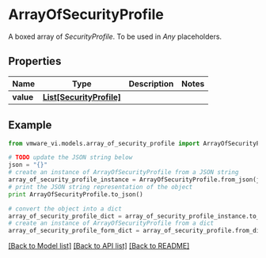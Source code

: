 # ArrayOfSecurityProfile

A boxed array of *SecurityProfile*. To be used in *Any* placeholders. 

## Properties
Name | Type | Description | Notes
------------ | ------------- | ------------- | -------------
**value** | [**List[SecurityProfile]**](SecurityProfile.md) |  | 

## Example

```python
from vmware_vi.models.array_of_security_profile import ArrayOfSecurityProfile

# TODO update the JSON string below
json = "{}"
# create an instance of ArrayOfSecurityProfile from a JSON string
array_of_security_profile_instance = ArrayOfSecurityProfile.from_json(json)
# print the JSON string representation of the object
print ArrayOfSecurityProfile.to_json()

# convert the object into a dict
array_of_security_profile_dict = array_of_security_profile_instance.to_dict()
# create an instance of ArrayOfSecurityProfile from a dict
array_of_security_profile_form_dict = array_of_security_profile.from_dict(array_of_security_profile_dict)
```
[[Back to Model list]](../README.md#documentation-for-models) [[Back to API list]](../README.md#documentation-for-api-endpoints) [[Back to README]](../README.md)


